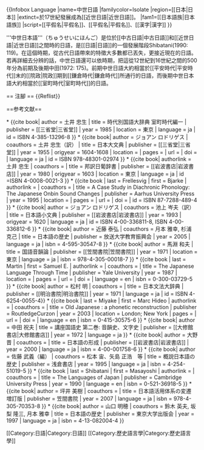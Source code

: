 {{Infobox Language
|name=中世日語
|familycolor=Isolate
|region=[[日本|日本]]
|extinct=於17世紀發展成為[[近世日語|近世日語]]。
|fam1=[[日本語族|日本語族]]
|script=[[平假名|平假名]]、[[平假名|平假名]]、[[漢字|漢字]]
}}

'''中世日本語'''（ちゅうせいにほんご）是位於[[中古日語|中古日語]]和[[近世日語|近世日語]]之間時的日語，是[[日語|日語]]的一個發展階段<ref>Shibatani(1990: 119)</ref>。在這個時期，從古代日語帶來的特徵大多數都已丟失，更接近現在的日語。若再詳細去分辨的話，中世日語還可以依時期，把這從12世紀到16世紀之間的500年分為前期及後期<ref>中田(1972: 175)</ref>。前期中世日語大約相當於[[平安時代|平安時代]]末的[[院政|院政]]期到[[鎌倉時代|鎌倉時代]]所通行的日語，而後期中世日本語大約相當於[[室町時代|室町時代]]的日語。

== 注腳 ==
{{Reflist}}

==参考文献==
<div class="references-small">
* {{cite book<!--|和書
  -->| author = 土井 忠生
  | title = 時代別国語大辞典 室町時代編一
  | publisher = [[三省堂|三省堂]]
  | year = 1985
  | location = 東京
  | language = ja
  | id = ISBN 4-385-13296-8
  }}
* {{cite book<!--|和書
  -->| author = ジョアン ロドリゲス
  | coauthors = 土井 忠生（訳）
  | title = 日本大文典
  | publisher = [[三省堂|三省堂]]
  | year = 1955
  | origyear = 1604-1608
  | location = 
  | pages = 
  | url = 
  | doi = 
  | language = ja
  | id = ISBN 978-48301-02974 }}
* {{cite book<!--|和書
  -->| authorlink = 土井 忠生
  | coauthors =
  | title = 邦訳日葡辞書
  | publisher = [[岩波書店|岩波書店]]
  | year = 1980
  | origyear = 1603
  | location = 東京
  | language = ja
  | id =ISBN 4-0008-0021-3
  }}
* {{cite book
  | last = Frellesvig
  | first = Bjarke
  | authorlink = 
  | coauthors = 
  | title = A Case Study in Diachronic Phonology: The Japanese Onbin Sound Changes
  | publisher = Aarhus University Press
  | year = 1995
  | location = 
  | pages = 
  | url = 
  | doi = 
  | id = ISBN 87-7288-489-4 }}
* {{cite book<!--|和書
  -->| author = ジョアン ロドリゲス
  | coauthors = 池上 岑夫（訳）
  | title = 日本語小文典
  | publisher = [[岩波書店|岩波書店]]
  | year = 1993
  | origyear = 1620
  | language = ja
  | id = ISBN 4-00-336811-8, ISBN 4-00-336812-6 }}
* {{cite book<!--|和書
  -->| author = 近藤 泰弘
  | coauthors = 月本 雅幸, 杉浦 克己
  | title = 日本語の歴史
  | publisher = 放送大学教育振興会
  | year = 2005
  | language = ja  
  | isbn = 4-595-30547-8
}}
* {{cite book<!--|和書
  -->| author = 馬淵 和夫
  | title = 国語音韻論
  | publisher = [[笠間書院|笠間書院]]
  | year = 1971
  | location = 東京
  | language = ja
  | isbn = 978-4-305-00018-7
  }}
* {{cite book
  | last = Martin
  | first = Samuel E.
  | authorlink = 
  | coauthors = 
  | title = The Japanese Language Through Time
  | publisher = Yale University
  | year = 1987
  | location = 
  | pages = 
  | url = 
  | doi = 
  | language = en
  | isbn = 0-300-03729-5 }}
* {{cite book<!--|和書
  -->| author = 松村 明
  | coauthors = 
  | title = 日本文法大辞典
  | publisher = [[明治書院|明治書院]]
  | year = 1971
  | language = ja
  | id = ISBN 4-6254-0055-4}}
* {{cite book
  | last = Miyake
  | first = Marc Hideo
  | authorlink = 
  | coauthors = 
  | title = Old Japanese : a phonetic reconstruction
  | publisher = RoutledgeCurzon
  | year = 2003
  | location = London; New York 
  | pages = 
  | url = 
  | doi = 
  | language = en
  | isbn = 0-415-30575-6 }}
* {{cite book<!--|和書
  -->| author = 中田 祝夫
  | title = 講座国語史 第二巻: 音韻史、文字史
  | publisher = [[大修館書店|大修館書店]]
  | year = 1972
  | language = ja
  }}
* {{cite book<!--|和書
  -->| author = 大野 晋
  | coauthors =
  | title = 日本語の形成
  | publisher = [[岩波書店|岩波書店]]
  | year = 2000
  | language = ja
  | isbn = 4-00-001758-6
}}
* {{cite book<!--|和書
  -->| author = 佐藤 武義（編）
  | coauthors = 松本 宙、矢島 正浩　等
  | title = 概説日本語の歴史
  | publisher = 浅倉書店
  | year = 1995
  | language = ja 
  | isbn = 4-254-51019-5
}}
* {{cite book
  | last = Shibatani
  | first = Masayoshi
  | authorlink = 
  | coauthors = 
  | title = The Languages of Japan
  | publisher = Cambridge University Press
  | year = 1990
  | language = en
  | isbn = 0-521-36918-5
}}
* {{cite book<!--|和書
  -->| author = 坪井 美樹 
  | coauthors = 
  | title = 日本語活用体系の変遷 増訂版
  | publisher = 笠間書院
  | year = 2007
  | language = ja
  | isbn = 978-4-305-70353-8 }}
* {{cite book<!--|和書
  -->| author = 山口 明穂
  | coauthors = 鈴木 英夫, 坂梨 隆三, 月本 雅幸
  | title = 日本語の歴史
  | publisher = 東京大学出版会
  | year = 1997
  | language = ja
  | isbn = 4-13-082004-4
}}
</div>

[[Category:日語|Category:日語]]
[[Category:歷史語言學|Category:歷史語言學]]